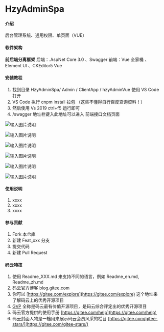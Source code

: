 # HzyAdminSpa

#### 介绍
后台管理系统、通用权限、单页面（VUE）


#### 软件架构
 **前后端分离框架** 
后端：.AspNet Core 3.0 、Swagger
前端：Vue 全家桶 、Element UI 、CKEditor5 Vue

#### 安装教程

1. 找到目录 HzyAdminSpa/ Admin / ClientApp / hzyAdminVue 使用 VS Code 打开
2. VS Code 执行 cnpm install 拉包 （这些不懂得自行百度查询资料！）
3. 然后使用 Vs 2019 ctrl+f5 运行即可
4. /swagger 地址栏键入此地址可以进入 前端接口文档页面


![输入图片说明](https://images.gitee.com/uploads/images/2019/1005/134510_e5786880_1242080.png "屏幕截图.png")


![输入图片说明](https://images.gitee.com/uploads/images/2019/1005/133918_a31389bb_1242080.jpeg "1570253835777777777777.jpg")


![输入图片说明](https://images.gitee.com/uploads/images/2019/1005/133511_39d1a2a7_1242080.png "屏幕截图.png")


![输入图片说明](https://images.gitee.com/uploads/images/2019/1005/133542_d4030a7c_1242080.png "屏幕截图.png")


![输入图片说明](https://images.gitee.com/uploads/images/2019/1005/133619_9bd9f4a3_1242080.png "屏幕截图.png")


![输入图片说明](https://images.gitee.com/uploads/images/2019/1005/133636_3260075e_1242080.png "屏幕截图.png")

#### 使用说明

1. xxxx
2. xxxx
3. xxxx

#### 参与贡献

1. Fork 本仓库
2. 新建 Feat_xxx 分支
3. 提交代码
4. 新建 Pull Request

#### 码云特技

1. 使用 Readme\_XXX.md 来支持不同的语言，例如 Readme\_en.md, Readme\_zh.md
2. 码云官方博客 [blog.gitee.com](https://blog.gitee.com)
3. 你可以 [https://gitee.com/explore](https://gitee.com/explore) 这个地址来了解码云上的优秀开源项目
4. [GVP](https://gitee.com/gvp) 全称是码云最有价值开源项目，是码云综合评定出的优秀开源项目
5. 码云官方提供的使用手册 [https://gitee.com/help](https://gitee.com/help)
6. 码云封面人物是一档用来展示码云会员风采的栏目 [https://gitee.com/gitee-stars/](https://gitee.com/gitee-stars/)